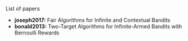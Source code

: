 List of papers
- **joseph2017:** Fair Algorithms for Infinite and Contextual Bandits
- **bonald2013:** Two-Target Algorithms for Infinite-Armed Bandits with Bernoulli Rewards
